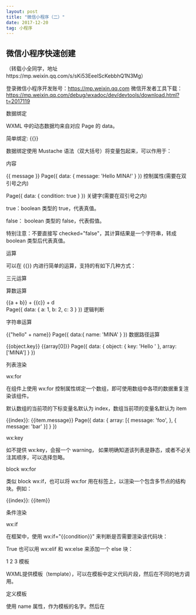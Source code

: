 ```yaml
---
layout: post
title: "微信小程序（二）"
date: 2017-12-20   
tag: 小程序 
---
```


## 微信小程序快速创建

（转载小全同学，地址https://mp.weixin.qq.com/s/sKi53EeelScKebbhQ1N3Mg）

登录微信小程序开发账号：https://mp.weixin.qq.com
微信开发者工具下载：https://mp.weixin.qq.com/debug/wxadoc/dev/devtools/download.html?t=2017119


数据绑定

WXML 中的动态数据均来自对应 Page 的 data。

简单绑定: {{}}

数据绑定使用 Mustache 语法（双大括号）将变量包起来，可以作用于：


内容

<view> {{ message }} </view>
Page({
  data: {
    message: 'Hello MINA!'
  }
})
控制属性(需要在双引号之内)

<view wx:if="{{condition}}"> </view>
Page({
  data: {
    condition: true
  }
})
关键字(需要在双引号之内)

true：boolean 类型的 true，代表真值。

false： boolean 类型的 false，代表假值。

<checkbox checked="{{false}}"> </checkbox>
特别注意：不要直接写 checked="false"，其计算结果是一个字符串，转成 boolean 类型后代表真值。

运算

可以在 {{}} 内进行简单的运算，支持的有如下几种方式：

三元运算

<view hidden="{{flag ? true : false}}"> Hidden </view>
算数运算

<view> {{a + b}} + {{c}} + d </view>    
Page({
  data: {
    a: 1,
    b: 2,
    c: 3
  }
})
逻辑判断

<view wx:if="{{length > 5}}"> </view>
字符串运算

<view>{{"hello" + name}}</view>
Page({
  data:{
    name: 'MINA'
  }
})
数据路径运算

<view>{{object.key}} {{array[0]}}</view>
Page({
  data: {
    object: {
      key: 'Hello '
    },
    array: ['MINA']
  }
})

列表渲染

wx:for

在组件上使用 wx:for 控制属性绑定一个数组，即可使用数组中各项的数据重复渲染该组件。

默认数组的当前项的下标变量名默认为 index，数组当前项的变量名默认为 item

<view wx:for="{{array}}">
  {{index}}: {{item.message}}
</view>
Page({
  data: {
    array: [{
      message: 'foo',
    }, {
      message: 'bar'
    }]
  }
})

wx:key

如不提供 wx:key，会报一个 warning， 如果明确知道该列表是静态，或者不必关注其顺序，可以选择忽略。


block wx:for

类似 block wx:if，也可以将 wx:for 用在<block/>标签上，以渲染一个包含多节点的结构块。例如：

<block wx:for="{{[1, 2, 3]}}">
  <view> {{index}}: </view>
  <view> {{item}} </view>
</block>

条件渲染

wx:if

在框架中，使用 wx:if="{{condition}}" 来判断是否需要渲染该代码块：

<view wx:if="{{condition}}"> True </view>
也可以用 wx:elif 和 wx:else 来添加一个 else 块：

<view wx:if="{{length > 5}}"> 1 </view>
<view wx:elif="{{length > 2}}"> 2 </view>
<view wx:else> 3 </view>
模板

WXML提供模板（template），可以在模板中定义代码片段，然后在不同的地方调用。

定义模板

使用 name 属性，作为模板的名字。然后在<template/>内定义代码片段，如：

<!--
  index: int
  msg: string
  time: string
-->
<template name="msgItem">
  <view>
    <text> {{index}}: {{msg}} </text>
    <text> Time: {{time}} </text>
  </view>
</template>
使用模板

使用 is 属性，声明需要的使用的模板，然后将模板所需要的 data 传入，如：

<template is="msgItem" data="{{...item}}"/>
Page({
  data: {
    item: {
      index: 0,
      msg: 'this is a template',
      time: '2016-09-15'
    }
  }
})
is 属性可以使用 Mustache 语法，来动态决定具体需要渲染哪个模板：

<template name="odd">
  <view> odd </view>
</template>
<template name="even">
  <view> even </view>
</template>

<block wx:for="{{[1, 2, 3, 4, 5]}}">
    <template is="{{item % 2 == 0 ? 'even' : 'odd'}}"/>
</block>

事件处理

事件的使用方式

在组件中绑定一个事件处理函数。

如bindtap，当用户点击该组件的时候会在该页面对应的Page中找到相应的事件处理函数。

<view id="tapTest" data-hi="WeChat" bindtap="tapName"> Click me! </view>
在相应的Page定义中写上相应的事件处理函数，参数是event。

Page({
  tapName: function(event) {
    console.log(event)
  }
})
事件分类

WXML的事件列表：


类型	触发条件	最低版本
touchstart	手指触摸动作开始	
touchmove	手指触摸后移动	
touchcancel	手指触摸动作被打断，如来电提醒，弹窗	
touchend	手指触摸动作结束	
tap	手指触摸后马上离开	
longpress	手指触摸后，超过350ms再离开，如果指定了事件回调函数并触发了这个事件，tap事件将不被触发	1.5.0
longtap	手指触摸后，超过350ms再离开（推荐使用longpress事件代替）	
transitionend	会在 WXSS transition 或 wx.createAnimation 动画结束后触发	
animationstart	会在一个 WXSS animation 动画开始时触发	
animationiteration	会在一个 WXSS animation 一次迭代结束时触发	
animationend	会在一个 WXSS animation 动画完成时触发	

事件绑定方法

bind事件绑定不会阻止冒泡事件向上冒泡，catch事件绑定可以阻止冒泡事件向上冒泡。


引用公共页面

WXML 提供两种文件引用方式import和include。

import

import可以在该文件中使用目标文件定义的template，如：

在 item.wxml 中定义了一个叫item的template：

<!-- item.wxml -->
<template name="item">
  <text>{{text}}</text>
</template>
在 index.wxml 中引用了 item.wxml，就可以使用item模板：

<import src="item.wxml"/>
<template is="item" data="{{text: 'forbar'}}"/>
include

include 可以将目标文件除了 <template/> <wxs/> 外的整个代码引入，相当于是拷贝到 include 位置，如：

<!-- index.wxml -->
<include src="header.wxml"/>
<view> body </view>
<include src="footer.wxml"/>
<!-- header.wxml -->
<view> header </view>
<!-- footer.wxml -->
<view> footer </view>